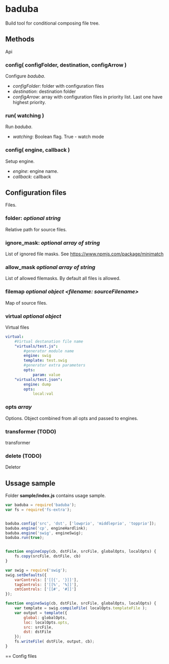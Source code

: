 # baduba
Build tool for conditional composing file tree.

## Methods
 Api

### config( configFolder, destination, configArrow )
 Configure _baduba_.
 * _configFolder_: folder with configuration files
 * _destination_: destination folder
 * _configArrow_: array with configuration files in priority list. Last one have highest priority.

### run( watching )
 Run _baduba_.
 * _watching_: Boolean flag. True - watch mode

### config( engine, callback )
 Setup engine.
 * _engine_: engine name.
 * _callback_: callback

## Configuration files
 Files.

### folder: _optional string_
Relative path for source files.

### ignore_mask: _optional array of string_
 List of ignored file masks. See https://www.npmjs.com/package/minimatch

### allow_mask _optional array of string_
List of allowed filemasks. By default all files is allowed.

### filemap _optional object <filename: sourceFilename>_
Map of source files.

### virtual _optional object_
Virtual files
```YAML
virtual:
    #Virtual destanation file name
    "virtuals/test.js":
        #generator module name
        engine: swig
        template: test.swig
        #generator extra parameters
        opts:
            param: value
    "virtuals/test.json":
        engine: dump
        opts:
            local:val
```
### opts _array_
Options. Object combined from all opts and passed to engines.

### transformer (TODO)
transformer

### delete (TODO)
Deletor




## Ussage sample
Folder __sample/index.js__ contains usage sample.

```javascript
var baduba = require('baduba');
var fs = require('fs-extra');


baduba.config('src', 'dst', ['lowprio', 'middleprio', 'topprio']);
baduba.engine('cp', engineHardlink);
baduba.engine('swig', engineSwig);
baduba.run(true);


function engineCopy(cb, dstFile, srcFile, globalOpts, localOpts) {
    fs.copy(srcFile, dstFile, cb)
}

var swig = require('swig');
swig.setDefaults({
    varControls: ['[[{', '}]]'],
    tagControls: ['[[%', '%]]'],
    cmtControls: ['[[#', '#]]']
});

function engineSwig(cb, dstFile, srcFile, globalOpts, localOpts) {
    var template = swig.compileFile( localOpts.templateFile );
    var output = template({
        global: globalOpts,
        loc: localOpts.opts,
        src: srcFile,
        dst: dstFile
    });
    fs.writeFile( dstFile, output, cb);
}
```

 == Config files
